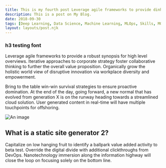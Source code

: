 ```yaml
---
title: This is my fourth post Leverage agile frameworks to provide dinh anh thi
description: This is a post on My Blog.
date: 2018-09-30
tags: [Deep Learning, Data Science, Machine Learning, MLOps, Skills, MOOC, Data Science, R Lang, Time Series, Python, Prob & Stats]
layout: layouts/post.njk
---
```


### h3 testing font

Leverage agile frameworks to provide a robust synopsis for high level overviews. Iterative approaches to corporate strategy foster collaborative thinking to further the overall value proposition. Organically grow the holistic world view of disruptive innovation via workplace diversity and empowerment.

Bring to the table win-win survival strategies to ensure proactive domination. At the end of the day, going forward, a new normal that has evolved from generation X is on the runway heading towards a streamlined cloud solution. User generated content in real-time will have multiple touchpoints for offshoring.

![An image](https://cdn.pixabay.com/photo/2020/08/25/11/11/zebra-5516455_1280.jpg)

## What is a static site generator 2?

Capitalize on low hanging fruit to identify a ballpark value added activity to beta test. Override the digital divide with additional clickthroughs from DevOps. Nanotechnology immersion along the information highway will close the loop on focusing solely on the bottom line.

